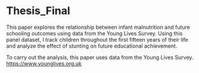 # Thesis_Final

This paper explores the relationship between infant malnutrition and future schooling outcomes using data from the Young Lives Survey. Using this panel dataset, I track children throughout the first fifteen years of their life and analyze the effect of stunting on future educational achievement.

To carry out the analysis, this paper uses data from the Young Lives Survey.
https://www.younglives.org.uk


